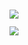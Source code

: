# 

![](C:\Users\86158\AppData\Roaming\marktext\images\2023-09-14-19-27-18-image.png)





![](C:\Users\86158\AppData\Roaming\marktext\images\2023-09-14-19-28-03-image.png)


